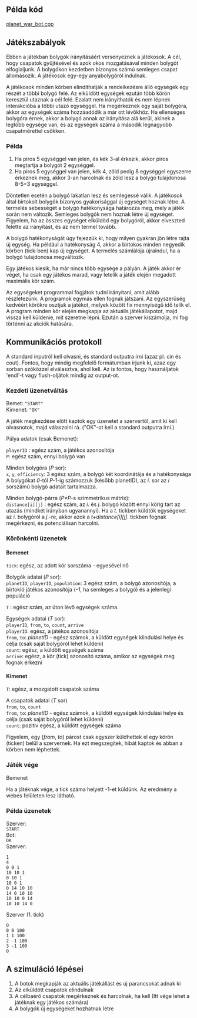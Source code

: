 ## Példa kód

[planet_war_bot.cpp](/public/games/planet-war/planet_war_bot.cpp)

## Játékszabályok

Ebben a játékban bolygók irányításáért versenyeznek a játékosok.
A cél, hogy csapatok gyűjtésével és azok okos mozgatásával minden bolygót elfoglaljunk.
A bolygókon kezdetben bizonyos számú semleges csapat állomásozik.
A játékosok egy-egy anyabolygóról indulnak.

A játékosok minden körben elindíthatják a rendelkezésre álló egységek egy részét a többi bolygó felé.
Az elküldött egységek ezután több körön keresztül utaznak a cél felé.
Ezalatt nem irányíthatók és nem lépnek interakcióba a többi utazó egységgel.
Ha megérkeznek egy saját bolygóra, akkor az egységek száma hozzáadódik a már ott lévőkhöz.
Ha ellenséges bolygóra érnek, akkor a bolygó annak az irányítása alá kerül, akinek a legtöbb egysége van, és az egységek száma a második legnagyobb csapatmérettel csökken.

### Példa

1. Ha piros 5 egységgel van jelen, és kék 3-al érkezik, akkor piros megtartja a bolygót 2 egységgel.
2. Ha piros 5 egységgel van jelen, kék 4, zöld pedig 8 egységgel egyszerre érkeznek meg, akkor 3-an harcolnak és zöld lesz a bolygó tulajdonosa 8-5=3 egységgel.

Döntetlen esetén a bolygó lakatlan lesz és semlegessé válik.
A játékosok által birtokolt bolygók bizonyos gyakorisággal új egységet hoznak létre.
A termelés sebességét a bolygó hatékonysága határozza meg, mely a játék során nem változik.
Semleges bolygók nem hoznak létre új egységet.
Figyelem, ha az összes egységet elküldöd egy bolygóról, akkor elveszted felette az irányítást, és az nem termel tovább.

A bolygó hatékonyságát úgy fejezzük ki, hogy milyen gyakran jön létre rajta új egység.
Ha például a hatékonyság 4, akkor a birtokos minden negyedik körben (tick-ben) kap új egységet.
A termelés számlálója újraindul, ha a bolygó tulajdonosa megváltozik.

Egy játékos kiesik, ha már nincs több egysége a pályán.
A játék akkor ér véget, ha csak egy játékos marad, vagy letelik a játék elején megadott maximális kör szám.

Az egységeket programmal fogjátok tudni irányítani, amit alább részletezünk.
A programok egymás ellen fognak játszani.
Az egyszerűség kedvéért körökre osztjuk a játékot, melyek között fix mennyiségű idő telik el.
A program minden kör elején megkapja az aktuális játékállapotot, majd vissza kell küldenie, mit szeretne lépni.
Ezután a szerver kiszámolja, mi fog történni az akciók hatására.

## Kommunikációs protokoll

A standard inputról kell olvasni, és standard outputra írni (azaz pl. cin és cout).
Fontos, hogy mindig megfelelő formátumban írjunk ki, azaz egy sorban szóközzel elválasztva, ahol kell.
Az is fontos, hogy használjatok 'endl'-t vagy flush-oljátok mindig az output-ot.

### Kezdeti üzenetváltás

Bemet: `"START"`\
Kimenet: `"OK"`

A játék megkezdése előtt kaptok egy üzenetet a szervertől, amit ki kell olvasnotok, majd válaszolni rá.
("OK"-ot kell a standard outputra írni.)

Pálya adatok (csak Bemenet):

`playerID` : egész szám, a játékos azonosítója\
`P`: egész szám, ennyi bolygó van

Minden bolygóra (_P_ sor):\
`x`, `y`, `efficiency`: 3 egész szám, a bolygó két koordinátája és a hatékonysága\
A bolygókat _0_-tól _P-1_-ig számozzuk (később planetID), az _i_. sor az _i_ sorszámú bolygó adatait tartalmazza.

Minden bolygó-párra (_P\*P_-s szimmetrikus mátrix):\
`distance[i][j]` : egész szám, az _i_. és _j_. bolygó között ennyi körig tart az utazás (mindkét irányban ugyanannyi).
Ha a _t_. tickben küldtök egységeket az _i_. bolygóról a _j_.-re, akkor azok a _t+distance[i][j]_. tickben fognak megérkezni, és potenciálisan harcolni.

### Körönkénti üzenetek

#### Bemenet

`tick`: egész, az adott kör sorszáma - egyesével nő

Bolygók adatai (_P_ sor):\
`planetID`, `playerID`, `population`: 3 egész szám, a bolygó azonosítója, a birtokló játékos azonosítója (_-1_, ha semleges a bolygó) és a jelenlegi populáció

`T` : egész szám, az úton lévő egységek száma.

Egységek adatai (_T_ sor):\
`playerID`, `from`, `to`, `count`, `arrive`\
`playerID`: egész, a játékos azonosítója\
`from`, `to`: _planetID_ - egész számok, a küldött egységek kiindulási helye és célja (csak saját bolygóról lehet küldeni)\
`count`: egész, a küldött egységek száma\
`arrive`: egész, a kör (tick) azonosító száma, amikor az egységek meg fognak érkezni

#### Kimenet

`T`: egész, a mozgatott csapatok száma

A csapatok adatai (_T_ sor)\
`from`, `to`, `count`\
`from`, `to`: _planetID_ - egész számok, a küldött egységek kiindulási helye és célja (csak saját bolygóról lehet küldeni)\
`count`: pozitív egész, a küldött egységek száma

Figyelem, egy (_from_, _to_) párost csak egyszer küldhettek el egy körön (ticken) belül a szervernek.
Ha ezt megszegitek, hibát kaptok és abban a körben nem léphettek.

### Játék vége

Bemenet

Ha a játéknak vége, a tick száma helyett -1-et küldünk.
Az eredmény a webes felületen lesz látható.

### Példa üzenetek

Szerver:\
`START`\
Bot:\
`OK`\
Szerver:

```
1
4
0 0 1
10 10 1
0 10 1
10 0 1
0 14 10 10
14 0 10 10
10 10 0 14
10 10 14 0
```

Szerver (1. tick)

```
0
0 0 100
1 1 100
2 -1 100
3 -1 100
0
```

## A szimuláció lépései

1. A botok megkapják az aktuális játékállást és új parancsokat adnak ki
2. Az elküldött csapatok elindulnak
3. A célbaérő csapatok megérkeznek és harcolnak, ha kell (Itt vége lehet a játéknak egy játékos számára)
4. A bolygók új egységeket hozhatnak létre
